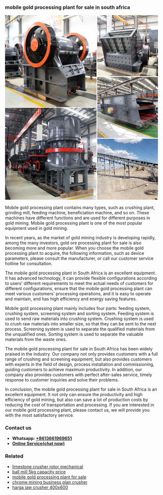 <h3>mobile gold processing plant for sale in south africa</h3><img src='1708322750.jpg' alt=''><p>Mobile gold processing plant contains many types, such as crushing plant, grinding mill, feeding machine, beneficiation machine, and so on. These machines have different functions and are used for different purposes in gold mining. Mobile gold processing plant is one of the most popular equipment used in gold mining.</p><p>In recent years, as the market of gold mining industry is developing rapidly, among the many investors, gold ore processing plant for sale is also becoming more and more popular. When you choose the mobile gold processing plant to acquire, the following information, such as device parameters, please consult the manufacturer, or call our customer service hotline for consultation.</p><p>The mobile gold processing plant in South Africa is an excellent equipment. It has advanced technology, it can provide flexible configurations according to users' different requirements to meet the actual needs of customers for different configurations, ensure that the mobile gold processing plant can meet various customers' processing operations, and it is easy to operate and maintain, and has high efficiency and energy saving features.</p><p>Mobile gold processing plant mainly includes four parts: feeding system, crushing system, screening system and sorting system. Feeding system is used to send raw materials into crushing system. Crushing system is used to crush raw materials into smaller size, so that they can be sent to the next process. Screening system is used to separate the qualified materials from the unqualified ones. Sorting system is used to separate the valuable materials from the waste ones.</p><p>The mobile gold processing plant for sale in South Africa has been widely praised in the industry. Our company not only provides customers with a full range of crushing and screening equipment, but also provides customers with experts in the field of design, process installation and commissioning, guiding customers to achieve maximum productivity. In addition, our company also provides customers with perfect after-sales service, timely response to customer inquiries and solve their problems.</p><p>In conclusion, the mobile gold processing plant for sale in South Africa is an excellent equipment. It not only can ensure the productivity and high efficiency of gold mining, but also can save a lot of production costs by reducing the cost of transportation and processing. If you are interested in our mobile gold processing plant, please contact us, we will provide you with the most satisfactory service.</p><h3>Contact us</h3><ul><li><strong>Whatsapp:&nbsp;<a href="https://wa.me/8613661969651">+8613661969651</a></strong></li><li><a href="https://swt.shibang-china.com/?git&amp;zhl&amp;mobile gold processing plant for sale in south africa"><strong>Online Service(chat now)</strong></a></li></ul><h3>Related</h3><ul><li><a href='limestone crusher rotor mechanical.md'>limestone crusher rotor mechanical</a></li><li><a href='ball mill 5kg capacity price.md'>ball mill 5kg capacity price</a></li><li><a href='mobile gold processing plant for sale.md'>mobile gold processing plant for sale</a></li><li><a href='chrome mining business plan crusher.md'>chrome mining business plan crusher</a></li><li><a href='harga jaw crusher 400x600.md'>harga jaw crusher 400x600</a></li></ul>